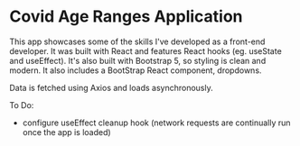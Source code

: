 # Covid Age Ranges Application

This app showcases some of the skills I've developed as a front-end developer. It was built with React and features React hooks (eg. useState and useEffect). It's also built with Bootstrap 5, so styling is clean and modern. It also includes a BootStrap React component, dropdowns.

Data is fetched using Axios and loads asynchronously.

To Do:

-  configure useEffect cleanup hook (network requests are continually run once the app is loaded)
